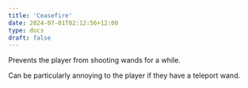 ```yaml
---
title: 'Ceasefire'
date: 2024-07-01T02:12:56+12:00
type: docs
draft: false
---
```


Prevents the player from shooting wands for a while.

Can be particularly annoying to the player if they have a teleport wand.

